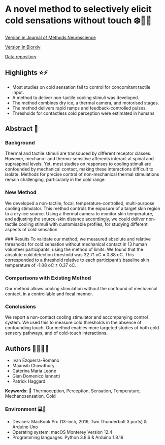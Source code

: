 # A novel method to selectively elicit cold sensations without touch :snowflake::cold_face::call_me_hand:
[Version in Journal of Methods Neuroscience](https://www.sciencedirect.com/science/article/pii/S0165027022002898)

[Version in Biorxiv](https://www.biorxiv.org/content/10.1101/2022.06.14.496120v1)

[Data repository]()

## Highlights :star::zap:
- Most studies on cold sensation fail to control for concomitant tactile input.
- A method to deliver non-tactile cooling stimuli was developed.
- The method combines dry ice, a thermal camera, and motorised stages.
- The method delivers rapid ramps and feedback-controlled pulses.
- Thresholds for contactless cold perception were estimated in humans

## Abstract :page_with_curl:
### Background
Thermal and tactile stimuli are transduced by different receptor classes. However, mechano- and thermo-sensitive afferents interact at spinal and supraspinal levels. Yet, most studies on responses to cooling stimuli are confounded by mechanical contact, making these interactions difficult to isolate. Methods for precise control of non-mechanical thermal stimulations remain challenging, particularly in the cold range.

### New Method
We developed a non-tactile, focal, temperature-controlled, multi-purpose cooling stimulator. This method controls the exposure of a target skin region to a dry-ice source. Using a thermal camera to monitor skin temperature, and adjusting the source-skin distance accordingly, we could deliver non-tactile cooling stimuli with customisable profiles, for studying different aspects of cold sensation.

### Results
To validate our method, we measured absolute and relative thresholds for cold sensation without mechanical contact in 13 human volunteer participants, using the method of limits. We found that the absolute cold detection threshold was 32.71 oC ± 0.88 oC. This corresponded to a threshold relative to each participant’s baseline skin temperature of -1.08 oC ± 0.37 oC.

### Comparisons with Existing Method
Our method allows cooling stimulation without the confound of mechanical contact, in a controllable and focal manner.

### Conclusions
We report a non-contact cooling stimulator and accompanying control system. We used this to measure cold thresholds in the absence of confounding touch. Our method enables more targeted studies of both cold sensory pathways, and of cold-touch interactions.

## Authors :man_scientist::woman_scientist:
- Ivan Ezquerra-Romano
- Maansib Chowdhury
- Caterina Maria Leone
- Gian Domenico Iannetti
- Patrick Haggard

**Keywords:** :key: Thermoception, Perception, Sensation, Temperature, Mechanosensation, Cold


### Environment :computer::floppy_disk:
- Devices: MacBook Pro (13-inch, 2019, Two Thunderbolt 3 ports) & Arduino Uno
- Operating system: macOS Monterey Version 12.4
- Programming languages: Python 3.8.6 & Arduino 1.8.19